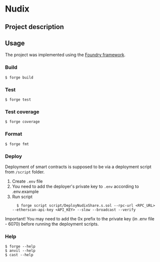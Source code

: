 # Nudix

## Project description

## Usage

The project was implemented using the [Foundry framework](https://book.getfoundry.sh/).

### Build

```shell
$ forge build
```

### Test

```shell
$ forge test
```

### Test coverage

```shell
$ forge coverage
```

### Format

```shell
$ forge fmt
```

### Deploy

Deployment of smart contracts is supposed to be via a deployment script from `/script` folder.

1. Create `.env` file
2. You need to add the deployer's private key to `.env` according to .env.example
3. Run script
   ```shell
     $ forge script script/DeployNudixShare.s.sol --rpc-url <RPC_URL> --etherscan-api-key <API_KEY> --slow --broadcast --verify
   ```

Important! You may need to add the 0x prefix to the private key (in .env file - 6070) before running the deployment scripts.

### Help

```shell
$ forge --help
$ anvil --help
$ cast --help
```